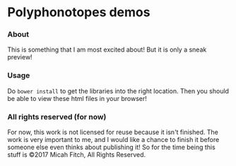# Polyphonotopes demos
### About
This is something that I am most excited about!  But it is only a sneak preview!

### Usage
Do `bower install` to get the libraries into the right location.  Then you should be able to view these html files in your browser!

### All rights reserved (for now)
For now, this work is not licensed for reuse because it isn't finished.  The work is very important to me, and I would like a chance to finish it before someone else even thinks about publishing it!  So for the time being this stuff is ©2017 Micah Fitch, All Rights Reserved.

